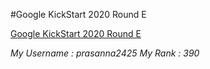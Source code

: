 #Google KickStart 2020 Round E

[Google KickStart 2020 Round E](https://codingcompetitions.withgoogle.com/kickstart/round/000000000019ff47)

*My Username : prasanna2425*
*My Rank : 390*
